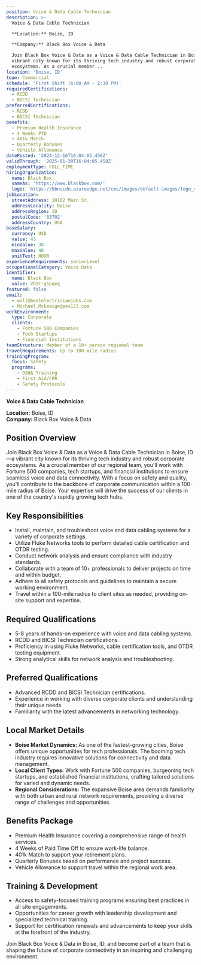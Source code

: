```yaml
---
position: Voice & Data Cable Technician
description: >-
  Voice & Data Cable Technician  

  **Location:** Boise, ID  

  **Company:** Black Box Voice & Data  

  Join Black Box Voice & Data as a Voice & Data Cable Technician in Boise, ID—a
  vibrant city known for its thriving tech industry and robust corporate
  ecosystems. As a crucial member...
location: 'Boise, ID'
team: Commercial
schedule: 'First Shift (6:00 AM - 2:30 PM)'
requiredCertifications:
  - RCDD
  - BICSI Technician
preferredCertifications:
  - RCDD
  - BICSI Technician
benefits:
  - Premium Health Insurance
  - 4 Weeks PTO
  - 401k Match
  - Quarterly Bonuses
  - Vehicle Allowance
datePosted: '2024-12-16T16:04:05.458Z'
validThrough: '2025-01-30T16:04:05.458Z'
employmentType: FULL_TIME
hiringOrganization:
  name: Black Box
  sameAs: 'https://www.blackbox.com/'
  logo: 'https://bbnscdn.azureedge.net/cms/images/default-images/logo_dark.png'
jobLocation:
  streetAddress: 10102 Main St.
  addressLocality: Boise
  addressRegion: ID
  postalCode: '83702'
  addressCountry: USA
baseSalary:
  currency: USD
  value: 43
  minValue: 38
  maxValue: 48
  unitText: HOUR
experienceRequirements: seniorLevel
occupationalCategory: Voice Data
identifier:
  name: Black Box
  value: VOIC-g5pqeq
featured: false
email:
  - will@bestelectricianjobs.com
  - Michael.Mckeaige@pes123.com
workEnvironment:
  type: Corporate
  clients:
    - Fortune 500 Companies
    - Tech Startups
    - Financial Institutions
teamStructure: Member of a 10+ person regional team
travelRequirements: Up to 100 mile radius
trainingProgram:
  focus: Safety
  programs:
    - OSHA Training
    - First Aid/CPR
    - Safety Protocols
---
```




**Voice & Data Cable Technician**

**Location:** Boise, ID  
**Company:** Black Box Voice & Data  

## Position Overview
Join Black Box Voice & Data as a Voice & Data Cable Technician in Boise, ID—a vibrant city known for its thriving tech industry and robust corporate ecosystems. As a crucial member of our regional team, you'll work with Fortune 500 companies, tech startups, and financial institutions to ensure seamless voice and data connectivity. With a focus on safety and quality, you'll contribute to the backbone of corporate communication within a 100-mile radius of Boise. Your expertise will drive the success of our clients in one of the country's rapidly growing tech hubs.

## Key Responsibilities
- Install, maintain, and troubleshoot voice and data cabling systems for a variety of corporate settings.
- Utilize Fluke Networks tools to perform detailed cable certification and OTDR testing.
- Conduct network analysis and ensure compliance with industry standards.
- Collaborate with a team of 10+ professionals to deliver projects on time and within budget.
- Adhere to all safety protocols and guidelines to maintain a secure working environment.
- Travel within a 100-mile radius to client sites as needed, providing on-site support and expertise.

## Required Qualifications
- 5-8 years of hands-on experience with voice and data cabling systems.
- RCDD and BICSI Technician certifications.
- Proficiency in using Fluke Networks, cable certification tools, and OTDR testing equipment.
- Strong analytical skills for network analysis and troubleshooting.

## Preferred Qualifications
- Advanced RCDD and BICSI Technician certifications.
- Experience in working with diverse corporate clients and understanding their unique needs.
- Familiarity with the latest advancements in networking technology.

## Local Market Details
- **Boise Market Dynamics:** As one of the fastest-growing cities, Boise offers unique opportunities for tech professionals. The booming tech industry requires innovative solutions for connectivity and data management.
- **Local Client Types:** Work with Fortune 500 companies, burgeoning tech startups, and established financial institutions, crafting tailored solutions for varied and dynamic needs.
- **Regional Considerations:** The expansive Boise area demands familiarity with both urban and rural network requirements, providing a diverse range of challenges and opportunities.

## Benefits Package
- Premium Health Insurance covering a comprehensive range of health services.
- 4 Weeks of Paid Time Off to ensure work-life balance.
- 401k Match to support your retirement plans.
- Quarterly Bonuses based on performance and project success.
- Vehicle Allowance to support travel within the regional work area.

## Training & Development
- Access to safety-focused training programs ensuring best practices in all site engagements.
- Opportunities for career growth with leadership development and specialized technical training.
- Support for certification renewals and advancements to keep your skills at the forefront of the industry.

Join Black Box Voice & Data in Boise, ID, and become part of a team that is shaping the future of corporate connectivity in an inspiring and challenging environment.